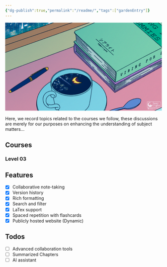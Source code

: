 ```yaml
---
{"dg-publish":true,"permalink":"/readme/","tags":["gardenEntry"]}
---
```


<img src="https://raw.githubusercontent.com/NushaMBZ/aide-memoire/main/assets/attachments/anime%20study.gif" alt="roku ">

Here, we record topics related to the courses we follow, these discussions are merely for our purposes on enhancing the understanding of subject matters...

## Courses

### Level 03

## Features
- [x] Collaborative note-taking
- [x] Version history
- [x] Rich formatting
- [x] Search and filter
- [x] LaTex support
- [x] Spaced repetition with flashcards
- [x] Publicly hosted website (Dynamic)

## Todos
 - [ ] Advanced collaboration tools
 - [ ] Summarized Chapters
 - [ ] AI assistant

